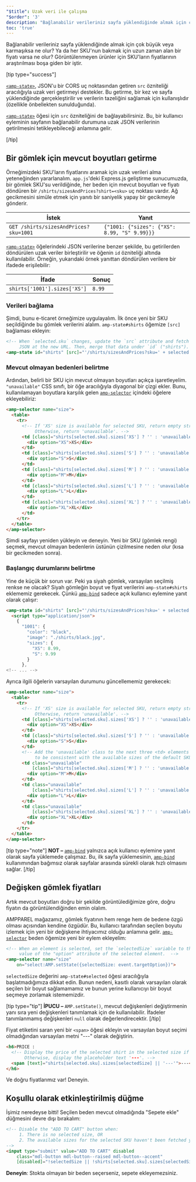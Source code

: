 ```yaml
---
"$title": Uzak veri ile çalışma
"$order": '3'
description: "Bağlanabilir verileriniz sayfa yüklendiğinde almak için çok büyük veya karmaşıksa ne olur? Ya da her SKU'nun bakmak için uzun zaman alan bir fiyatı varsa ne olur?"
toc: 'true'
---
```


Bağlanabilir verileriniz sayfa yüklendiğinde almak için çok büyük veya karmaşıksa ne olur? Ya da her SKU'nun bakmak için uzun zaman alan bir fiyatı varsa ne olur? Görüntülenmeyen ürünler için SKU'ların fiyatlarının araştırılması boşa giden bir iştir.

[tip type="success"]

[`<amp-state>`](../../../../documentation/components/reference/amp-bind.md#state), JSON'u bir CORS uç noktasından getiren <a><code>src</code></a> özniteliği aracılığıyla uzak veri getirmeyi destekler. Bu getirme, bir kez ve sayfa yüklendiğinde gerçekleştirilir ve verilerin tazeliğini sağlamak için kullanışlıdır (özellikle önbellekten sunulduğunda).

[`<amp-state>`](../../../../documentation/components/reference/amp-bind.md#state) öğesi için `src` özniteliğini de bağlayabilirsiniz. Bu, bir kullanıcı eyleminin sayfanın bağlanabilir durumuna uzak JSON verilerinin getirilmesini tetikleyebileceği anlamına gelir.

[/tip]

## Bir gömlek için mevcut boyutları getirme

Örneğimizdeki SKU'ların fiyatlarını aramak için uzak verileri alma yeteneğinden yararlanalım. `app.js`'deki Express.js geliştirme sunucumuzda, bir gömlek SKU'su verildiğinde, her beden için mevcut boyutları ve fiyatı döndüren bir `/shirts/sizesAndPrices?shirt=<sku>` uç noktası vardır. Ağ gecikmesini simüle etmek için yanıtı bir saniyelik yapay bir gecikmeyle gönderir.

İstek | Yanıt
--- | ---
`GET /shirts/sizesAndPrices?sku=1001` | `{"1001: {"sizes": {"XS": 8.99, "S" 9.99}}}`

[`<amp-state>`](../../../../documentation/components/reference/amp-bind.md#state) öğelerindeki JSON verilerine benzer şekilde, bu getirilerden döndürülen uzak veriler birleştirilir ve öğenin `id` özniteliği altında kullanılabilir. Örneğin, yukarıdaki örnek yanıttan döndürülen verilere bir ifadede erişilebilir:

İfade | Sonuç
--- | ---
`shirts['1001'].sizes['XS']` | `8.99`

### Verileri bağlama

Şimdi, bunu e-ticaret örneğimize uygulayalım. İlk önce yeni bir SKU seçildiğinde bu gömlek verilerini alalım. `amp-state#shirts` öğemize `[src]` bağlaması ekleyin:

```html
<!-- When `selected.sku` changes, update the `src` attribute and fetch
     JSON at the new URL. Then, merge that data under `id` ("shirts"). -->
<amp-state id="shirts" [src]="'/shirts/sizesAndPrices?sku=' + selected.sku">
```

### Mevcut olmayan bedenleri belirtme

Ardından, belirli bir SKU için mevcut olmayan boyutları açıkça işaretleyelim. `"unavailable"` CSS sınıfı, bir öğe aracılığıyla diyagonal bir çizgi ekler. Bunu, kullanılamayan boyutlara karşılık gelen [`amp-selector`](../../../../documentation/components/reference/amp-selector.md) içindeki öğelere ekleyebiliriz:

```html
<amp-selector name="size">
  <table>
    <tr>
      <!-- If 'XS' size is available for selected SKU, return empty string.
           Otherwise, return 'unavailable'. -->
      <td [class]="shirts[selected.sku].sizes['XS'] ? '' : 'unavailable'">
        <div option="XS">XS</div>
      </td>
      <td [class]="shirts[selected.sku].sizes['S'] ? '' : 'unavailable'">
        <div option="S">S</div>
      </td>
      <td [class]="shirts[selected.sku].sizes['M'] ? '' : 'unavailable'">
        <div option="M">M</div>
      </td>
      <td [class]="shirts[selected.sku].sizes['L'] ? '' : 'unavailable'">
        <div option="L">L</div>
      </td>
      <td [class]="shirts[selected.sku].sizes['XL'] ? '' : 'unavailable'">
        <div option="XL">XL</div>
      </td>
    </tr>
  </table>
</amp-selector>
```

Şimdi sayfayı yeniden yükleyin ve deneyin. Yeni bir SKU (gömlek rengi) seçmek, mevcut olmayan bedenlerin üstünün çizilmesine neden olur (kısa bir gecikmeden sonra).

### Başlangıç durumlarını belirtme

Yine de küçük bir sorun var. Peki ya siyah gömlek, varsayılan seçilmiş renkse ne olacak? Siyah gömleğin boyut ve fiyat verilerini `amp-state#shirts` eklememiz gerekecek. Çünkü [`amp-bind`](../../../../documentation/components/reference/amp-bind.md) sadece açık kullanıcı eylemine yanıt olarak çalışır:

```html
<amp-state id="shirts" [src]="'/shirts/sizesAndPrices?sku=' + selected.sku">
  <script type="application/json">
    {
      "1001": {
        "color": "black",
        "image": "./shirts/black.jpg",
        "sizes": {
          "XS": 8.99,
          "S": 9.99
        }
      },
<!-- ... -->
```

Ayrıca ilgili öğelerin varsayılan durumunu güncellememiz gerekecek:

```html
<amp-selector name="size">
  <table>
    <tr>
      <!-- If 'XS' size is available for selected SKU, return empty string.
           Otherwise, return 'unavailable'. -->
      <td [class]="shirts[selected.sku].sizes['XS'] ? '' : 'unavailable'">
        <div option="XS">XS</div>
      </td>
      <td [class]="shirts[selected.sku].sizes['S'] ? '' : 'unavailable'">
        <div option="S">S</div>
      </td>
      <!-- Add the 'unavailable' class to the next three <td> elements
           to be consistent with the available sizes of the default SKU. -->
      <td class="unavailable"
          [class]="shirts[selected.sku].sizes['M'] ? '' : 'unavailable'">
        <div option="M">M</div>
      </td>
      <td class="unavailable"
          [class]="shirts[selected.sku].sizes['L'] ? '' : 'unavailable'">
        <div option="L">L</div>
      </td>
      <td class="unavailable"
          [class]="shirts[selected.sku].sizes['XL'] ? '' : 'unavailable'">
        <div option="XL">XL</div>
      </td>
    </tr>
  </table>
</amp-selector>
```

[tip type="note"] **NOT –**  [`amp-bind`](../../../../documentation/components/reference/amp-bind.md) yalnızca açık kullanıcı eylemine yanıt olarak sayfa yüklemede çalışmaz. Bu, ilk sayfa yüklemesinin, [`amp-bind`](../../../../documentation/components/reference/amp-bind.md) kullanımından bağımsız olarak sayfalar arasında sürekli olarak hızlı olmasını sağlar. [/tip]

## Değişken gömlek fiyatları

Artık mevcut boyutları doğru bir şekilde görüntülediğimize göre, doğru fiyatın da görüntülendiğinden emin olalım.

AMPPAREL mağazamız, gömlek fiyatının hem renge hem de bedene özgü olması açısından kendine özgüdür. Bu, kullanıcı tarafından seçilen boyutu izlemek için yeni bir değişkene ihtiyacımız olduğu anlamına gelir. [`amp-selector`](../../../../documentation/components/reference/amp-selector.md) beden öğemize yeni bir eylem ekleyelim:

```html
<!-- When an element is selected, set the `selectedSize` variable to the
     value of the "option" attribute of the selected element.  -->
<amp-selector name="size"
    on="select:AMP.setState({selectedSize: event.targetOption})">
```

`selectedSize` değerini `amp-state#selected` öğesi aracılığıyla başlatmadığımıza dikkat edin. Bunun nedeni, kasıtlı olarak varsayılan olarak seçilen bir boyut sağlamamamız ve bunun yerine kullanıcıyı bir boyut seçmeye zorlamak istememizdir.

[tip type="tip"] **İPUCU –** `AMP.setState()`, mevcut değişkenleri değiştirmenin yanı sıra yeni değişkenleri tanımlamak için de kullanılabilir. İfadeler tanımlanmamış değişkenleri `null` olarak değerlendirecektir. [/tip]

Fiyat etiketini saran yeni bir `<span>` öğesi ekleyin ve varsayılan boyut seçimi olmadığından varsayılan metni "---" olarak değiştirin.

```html
<h6>PRICE :
  <!-- Display the price of the selected shirt in the selected size if available.
       Otherwise, display the placeholder text '---'. -->
  <span [text]="shirts[selected.sku].sizes[selectedSize] || '---'">---</span>
</h6>
```

Ve doğru fiyatlarımız var! Deneyin.

## Koşullu olarak etkinleştirilmiş düğme

İşimiz neredeyse bitti! Seçilen beden mevcut olmadığında "Sepete ekle" düğmesini devre dışı bırakalım:

```html
<!-- Disable the "ADD TO CART" button when:
     1. There is no selected size, OR
     2. The available sizes for the selected SKU haven't been fetched yet
-->
<input type="submit" value="ADD TO CART" disabled
    class="mdl-button mdl-button--raised mdl-button--accent"
    [disabled]="!selectedSize || !shirts[selected.sku].sizes[selectedSize]">
```

**Deneyin**:  Stokta olmayan bir beden seçerseniz, sepete ekleyemezsiniz.

